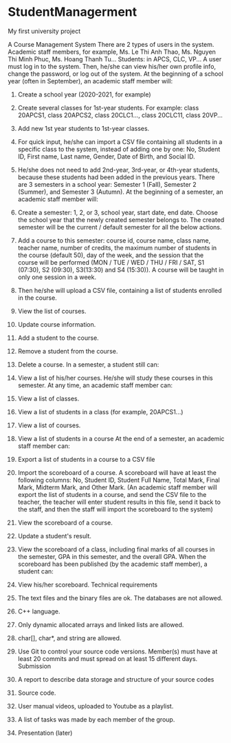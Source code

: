 # StudentManagerment
My first university project

A Course Management System
There are 2 types of users in the system.
Academic staff members, for example, Ms. Le Thi Anh Thao, Ms. Nguyen Thi Minh Phuc, Ms.
Hoang Thanh Tu...
Students: in APCS, CLC, VP...
A user must log in to the system.
Then, he/she can view his/her own profile info, change the password, or log out of the system.
At the beginning of a school year (often in September), an academic
staff member will:
1. Create a school year (2020-2021, for example)
2. Create several classes for 1st-year students. For example: class 20APCS1, class 20APCS2,
class 20CLC1..., class 20CLC11, class 20VP...
3. Add new 1st year students to 1st-year classes.
4. For quick input, he/she can import a CSV file containing all students in a specific class to
the system, instead of adding one by one: No, Student ID, First name, Last name,
Gender, Date of Birth, and Social ID.
5. He/she does not need to add 2nd-year, 3rd-year, or 4th-year students, because these
students had been added in the previous years.
There are 3 semesters in a school year: Semester 1 (Fall), Semester 2 (Summer), and Semester 3
(Autumn).
At the beginning of a semester, an academic staff member will:
6. Create a semester: 1, 2, or 3, school year, start date, end date. Choose the school year
that the newly created semester belongs to. The created semester will be the current /
default semester for all the below actions.
7. Add a course to this semester: course id, course name, class name, teacher name,
number of credits, the maximum number of students in the course (default 50), day of
the week, and the session that the course will be performed (MON / TUE / WED / THU /
FRI / SAT, S1 (07:30), S2 (09:30), S3(13:30) and S4 (15:30)). A course will be taught in
only one session in a week.
8. Then he/she will upload a CSV file, containing a list of students enrolled in the course.
9. View the list of courses.
10. Update course information.
11. Add a student to the course.

12. Remove a student from the course.
13. Delete a course.
In a semester, a student still can:
14. View a list of his/her courses. He/she will study these courses in this semester.
At any time, an academic staff member can:
15. View a list of classes.
16. View a list of students in a class (for example, 20APCS1...)
17. View a list of courses.
18. View a list of students in a course
At the end of a semester, an academic staff member can:
19. Export a list of students in a course to a CSV file
20. Import the scoreboard of a course. A scoreboard will have at least the following
columns: No, Student ID, Student Full Name, Total Mark, Final Mark, Midterm Mark, and
Other Mark. (An academic staff member will export the list of students in a course, and
send the CSV file to the teacher, the teacher will enter student results in this file, send it
back to the staff, and then the staff will import the scoreboard to the system)
21. View the scoreboard of a course.
22. Update a student's result.
23. View the scoreboard of a class, including final marks of all courses in the semester, GPA
in this semester, and the overall GPA.
When the scoreboard has been published (by the academic staff
member), a student can:
24. View his/her scoreboard.
Technical requirements
1. The text files and the binary files are ok. The databases are not allowed.
2. C++ language.
3. Only dynamic allocated arrays and linked lists are allowed.
4. char[], char*, and string are allowed.
5. Use Git to control your source code versions. Member(s) must have at least 20 commits
and must spread on at least 15 different days.
Submission

6. A report to describe data storage and structure of your source codes
7. Source code.
8. User manual videos, uploaded to Youtube as a playlist.
9. A list of tasks was made by each member of the group.
10. Presentation (later)
